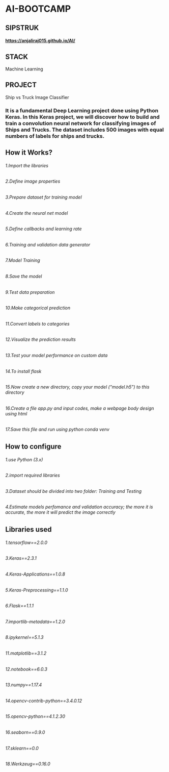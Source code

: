 # AI-BOOTCAMP
## SIPSTRUK 
#### https://anjaliraj015.github.io/AI/
## STACK
Machine Learning
## PROJECT
Ship vs Truck Image Classifier
### It is a fundamental Deep Learning project done using Python Keras. In this Keras project, we will discover how to build and train a convolution neural network for classifying images of Ships and Trucks. The dataset includes 500 images with equal numbers of labels for ships and trucks.

## How it Works?
 ###### 1.Import the libraries
 ###### 2.Define image properties
 ###### 3.Prepare dataset for training model
 ###### 4.Create the neural net model
 ###### 5.Define callbacks and learning rate
 ###### 6.Training and validation data generator
 ###### 7.Model Training
 ###### 8.Save the model
 ###### 9.Test data preparation
 ###### 10.Make categorical prediction
 ###### 11.Convert labels to categories
 ###### 12.Visualize the prediction results
 ###### 13.Test your model performance on custom data
 ###### 14.To install flask
 ###### 15.Now create a new directory, copy your model (“model.h5”) to this directory
 ###### 16.Create a file app.py and input codes, make a webpage body design using html
 ###### 17.Save this file and run using python conda venv

## How to configure
 ###### 1.use Python (3.x)
 ###### 2.import required libraries
 ###### 3.Dataset should be divided into two folder: Training and Testing
 ###### 4.Estimate models perfomance and validation accuracy; the more it is accurate, the more it will predict the image correctly

## Libraries used
 ###### 1.tensorflow==2.0.0
 ###### 3.Keras==2.3.1
 ###### 4.Keras-Applications==1.0.8
 ###### 5.Keras-Preprocessing==1.1.0
 ###### 6.Flask==1.1.1
 ###### 7.importlib-metadata==1.2.0
 ###### 8.ipykernel==5.1.3
 ###### 11.matplotlib==3.1.2
 ###### 12.notebook==6.0.3
 ###### 13.numpy==1.17.4
 ###### 14.opencv-contrib-python==3.4.0.12
 ###### 15.opencv-python==4.1.2.30
 ###### 16.seaborn==0.9.0
 ###### 17.sklearn==0.0
 ###### 18.Werkzeug==0.16.0

